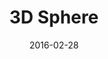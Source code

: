 ---
title: 3D Sphere
description: 
client:
skills:
  - Visual Design
date: 2016-02-28
layout: work
permalink: false
---